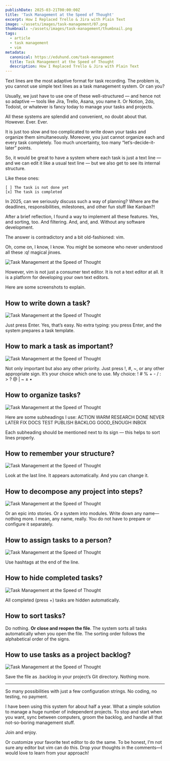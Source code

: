 ```yaml
---
publishDate: 2025-03-21T00:00:00Z
title: 'Task Management at the Speed of Thought'
excerpt: How I Replaced Trello & Jira with Plain Text
image: ~/assets/images/task-management/07.png
thumbnail: ~/assets/images/task-management/thumbnail.png
tags:
  - article
  - task management
  - vim
metadata:
  canonical: https://eduhund.com/task-management
  title: Task Management at the Speed of Thought
  description: How I Replaced Trello & Jira with Plain Text
---
```


Text lines are the most adaptive format for task recording. The problem is, you cannot use simple text lines as a task management system. Or can you?

Usually, we just have to use one of these well-structured — and hence not so adaptive — tools like Jira, Trello, Asana, you name it. Or Notion, 2do, Todoist, or whatever is fancy today to manage your tasks and projects.

All these systems are splendid and convenient, no doubt about that. However. Ever. Ever.

It is just too slow and too complicated to write down your tasks and organize them simultaneously. Moreover, you just cannot organize each and every task completely. Too much uncertainty, too many “let’s-decide-it-later” points.

So, it would be great to have a system where each task is just a text line — and we can edit it like a usual text line — but we also get to see its internal structure.

Like these ones:

```
[ ] The task is not done yet
[x] The task is completed
```

In 2025, can we seriously discuss such a way of planning? Where are the deadlines, responsibilities, milestones, and other fun stuff like Kanban?!

After a brief reflection, I found a way to implement all these features. Yes, and sorting, too. And filtering. And, and, and. Without any software development.

The answer is contradictory and a bit old-fashioned: vim.

Oh, come on, I know, I know. You might be someone who never understood all these :q! magical jinxes.

![Task Management at the Speed of Thought](~/assets/images/task-management/01.png)

However, vim is not just a consumer text editor. It is not a text editor at all. It is a platform for developing your own text editors.

Here are some screenshots to explain.

## How to write down a task?

![Task Management at the Speed of Thought](~/assets/images/task-management/03.png)

Just press Enter. Yes, that’s easy. No extra typing: you press Enter, and the system prepares a task template.

## How to mark a task as important?

![Task Management at the Speed of Thought](~/assets/images/task-management/04.png)

Not only important but also any other priority. Just press !, #, ~, or any other appropriate sign. It’s your choice which one to use. My choice: ! # % + - / : > ? @ | ~ ± •

## How to organize tasks?

![Task Management at the Speed of Thought](~/assets/images/task-management/05.png)

Here are some subheadings I use: ACTION WARM RESEARCH DONE NEVER LATER FIX DOCS TEST PUBLISH BACKLOG GOOD_ENOUGH INBOX

Each subheading should be mentioned next to its sign — this helps to sort lines properly.

## How to remember your structure?

![Task Management at the Speed of Thought](~/assets/images/task-management/02.png)

Look at the last line. It appears automatically. And you can change it.

## How to decompose any project into steps?

![Task Management at the Speed of Thought](~/assets/images/task-management/06.png)

Or an epic into stories. Or a system into modules. Write down any name—nothing more. I mean, any name, really. You do not have to prepare or configure it separately.

## How to assign tasks to a person?

![Task Management at the Speed of Thought](~/assets/images/task-management/07.png)

Use hashtags at the end of the line.

## How to hide completed tasks?

![Task Management at the Speed of Thought](~/assets/images/task-management/08.png)

All completed (press +) tasks are hidden automatically.

## How to sort tasks?

Do nothing. **Or close and reopen the file**. The system sorts all tasks automatically when you open the file. The sorting order follows the alphabetical order of the signs.

## How to use tasks as a project backlog?

![Task Management at the Speed of Thought](~/assets/images/task-management/09.png)

Save the file as .backlog in your project’s Git directory. Nothing more.

___

So many possibilities with just a few configuration strings. No coding, no testing, no payment.

I have been using this system for about half a year. What a simple solution to manage a huge number of independent projects. To stop and start when you want, sync between computers, groom the backlog, and handle all that not-so-boring management stuff.

Join and enjoy.

Or customize your favorite text editor to do the same. To be honest, I’m not sure any editor but vim can do this. Drop your thoughts in the comments—I would love to learn from your approach!



